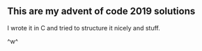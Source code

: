 ## This are my advent of code 2019 solutions

I wrote it in C and tried to structure it nicely and stuff.

^w^